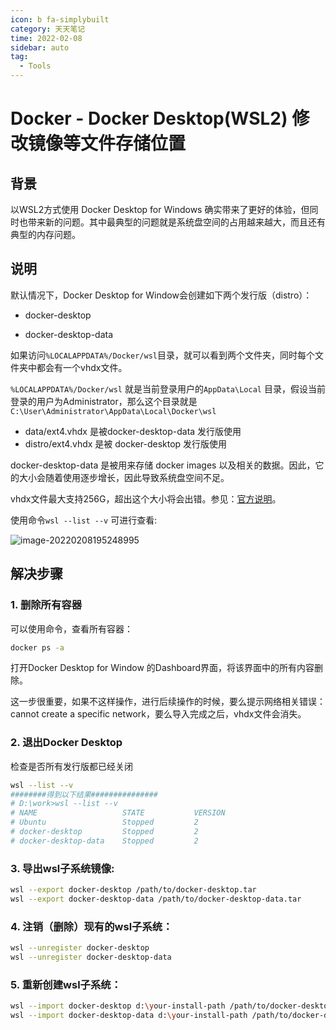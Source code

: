 ```yaml
---
icon: b fa-simplybuilt
category: 天天笔记
time: 2022-02-08
sidebar: auto
tag:
  - Tools
---
```


# Docker - Docker Desktop(WSL2) 修改镜像等文件存储位置

## 背景

以WSL2方式使用 Docker Desktop for Windows 确实带来了更好的体验，但同时也带来新的问题。其中最典型的问题就是系统盘空间的占用越来越大，而且还有典型的内存问题。

## 说明
默认情况下，Docker Desktop for Window会创建如下两个发行版（distro）：

- docker-desktop

- docker-desktop-data

如果访问`%LOCALAPPDATA%/Docker/wsl`目录，就可以看到两个文件夹，同时每个文件夹中都会有一个vhdx文件。

`%LOCALAPPDATA%/Docker/wsl` 就是当前登录用户的`AppData\Local` 目录，假设当前登录的用户为Administrator，那么这个目录就是 `C:\User\Administrator\AppData\Local\Docker\wsl`

- data/ext4.vhdx 是被docker-desktop-data 发行版使用
- distro/ext4.vhdx 是被 docker-desktop 发行版使用

docker-desktop-data 是被用来存储 docker images 以及相关的数据。因此，它的大小会随着使用逐步增长，因此导致系统盘空间不足。

vhdx文件最大支持256G，超出这个大小将会出错。参见：[官方说明](https://docs.microsoft.com/en-us/windows/wsl/compare-versions#understanding-wsl-2-uses-a-vhd-and-what-to-do-if-you-reach-its-max-size)。

使用命令`wsl --list --v` 可进行查看:

![image-20220208195248995](https://gitee.com/yzketx/image-markdown/raw/master/img/202202081952108.png)

## 解决步骤
### 1. 删除所有容器

可以使用命令，查看所有容器：

```bash
docker ps -a
```

打开Docker Desktop for Window 的Dashboard界面，将该界面中的所有内容删除。

这一步很重要，如果不这样操作，进行后续操作的时候，要么提示网络相关错误：cannot create a specific network，要么导入完成之后，vhdx文件会消失。

### 2. 退出Docker Desktop

检查是否所有发行版都已经关闭

```bash
wsl --list --v
########得到以下结果###############
# D:\work>wsl --list --v
# NAME                   STATE           VERSION
# Ubuntu                 Stopped         2
# docker-desktop         Stopped         2
# docker-desktop-data    Stopped         2
```

### 3. 导出wsl子系统镜像:

```bash
wsl --export docker-desktop /path/to/docker-desktop.tar
wsl --export docker-desktop-data /path/to/docker-desktop-data.tar
```

### 4. 注销（删除）现有的wsl子系统：

```bash
wsl --unregister docker-desktop
wsl --unregister docker-desktop-data
```

### 5. 重新创建wsl子系统：

```bash
wsl --import docker-desktop d:\your-install-path /path/to/docker-desktop.tar
wsl --import docker-desktop-data d:\your-install-path /path/to/docker-desktop-data.tar
```


